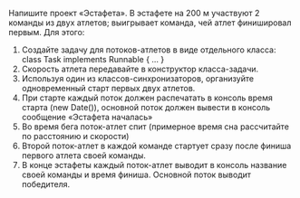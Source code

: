 Напишите проект «Эстафета». В эстафете на 200 м участвуют 2 команды
из двух атлетов; выигрывает команда, чей атлет финишировал первым.
Для этого:
1. Создайте задачу для потоков-атлетов в виде отдельного класса:
class Task implements Runnable { … }
2. Скорость атлета передавайте в конструктор класса-задачи.
3. Используя один из классов-синхронизаторов, организуйте
одновременный старт первых двух атлетов.
4. При старте каждый поток должен распечатать в консоль время старта
(new Date()), основной поток должен вывести в консоль сообщение
«Эстафета началась»
5. Во время бега поток-атлет спит (примерное время сна рассчитайте по
расстоянию и скорости)
6. Второй поток-атлет в каждой команде стартует сразу после финиша
первого атлета своей команды.
7. В конце эстафеты каждый поток-атлет выводит в консоль название
своей команды и время финиша. Основной поток выводит победителя.
